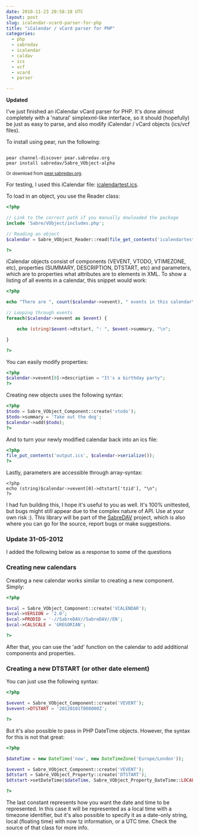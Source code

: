 ```yaml
---
date: 2010-11-23 20:58:18 UTC
layout: post
slug: icalendar-vcard-parser-for-php
title: "iCalendar / vCard parser for PHP"
categories:
  - php
  - sabredav
  - icalendar
  - caldav
  - ics
  - vcf
  - vcard
  - parser

---
```

<p><strong>Updated</strong></p>

<p>I've just finished an iCalendar vCard parser for PHP. It's done almost completely with a 'natural' simplexml-like interface, so it should (hopefully) be just as easy to parse, and also modify iCalendar / vCard objects (ics/vcf files).</p>

<p>To install using pear, run the following:</p>

```

pear channel-discover pear.sabredav.org
pear install sabredav/Sabre_VObject-alpha

```

<p><small>Or download from <a href="http://pear.sabredav.org/">pear.sabredav.org</a>.</small></p>

<p>For testing, I used this iCalendar file: <a href="http://www.rooftopsolutions.nl/blog/user/files/posts/icalendartest.ics">icalendartest.ics</a>.</p>

<p>To load in an object, you use the Reader class:</p>

```php
<?php

// Link to the correct path if you manually dowloaded the package
include 'Sabre/VObject/includes.php';

// Reading an object
$calendar = Sabre_VObject_Reader::read(file_get_contents('icalendartest.ics'));

?>
```

<p>iCalendar objects consist of components (VEVENT, VTODO, VTIMEZONE, etc), properties (SUMMARY, DESCRIPTION, DTSTART, etc) and parameters, which are to properties what attributes are to elements in XML. To show a listing of all events in a calendar, this snippet would work:</p>

```php
<?php

echo "There are ", count($calendar->vevent), " events in this calendar\n";

// Looping through events
foreach($calendar->vevent as $event) {

    echo (string)$event->dtstart, ": ", $event->summary, "\n";

}

?>
```

<p>You can easily modify properties:</p>

```php
<?php
$calendar->vevent[0]->description = "It's a birthday party";
?>
```

<p>Creating new objects uses the following syntax:</p>

```php
<?php
$todo = Sabre_VObject_Component::create('vtodo');
$todo->summary = 'Take out the dog';
$calendar->add($todo);
?>
```

<p>And to turn your newly modified calendar back into an ics file:</p>

```php
<?php
file_put_contents('output.ics', $calendar->serialize());
?>
```

<p>Lastly, parameters are accessible through array-syntax:</p>

```
<?php
echo (string)$calendar->vevent[0]->dtstart['tzid'], "\n";
?>
```

<p>I had fun building this, I hope it's useful to you as well. It's 100% unittested, but bugs might still appear due to the complex nature of API. Use at your own risk :). This library will be part of the <a href="http://code.google.com/p/sabredav/">SabreDAV</a> project, which is also where you can go for the source, report bugs or make suggestions.</p>

<h3>Update 31-05-2012</h3>

<p>I added the following below as a response to some of the questions</p>

<h3>Creating new calendars</h3>

<p>Creating a new calendar works similar to creating a new component. Simply:</p>

```php
<?php

$vcal = Sabre_VObject_Component::create('VCALENDAR');
$vcal->VERSION = '2.0';
$vcal->PRODID = '-//SabreDAV//SabreDAV//EN';
$vcal->CALSCALE = 'GREGORIAN';

?>
```

<p>After that, you can use the 'add' function on the calendar to add additional components and properties.</p>

<h3>Creating a new DTSTART (or other date element)</h3>

<p>You can just use the following syntax:</p>

```php
<?php

$vevent = Sabre_VObject_Component::create('VEVENT');
$vevent->DTSTART = '20120101T000000Z';

?>
```

<p>But it's also possible to pass in PHP DateTime objects. However, the syntax for this is not that great:</p>

```php
<?php

$dateTime = new DateTime('now', new DateTimeZone('Europe/London'));

$vevent = Sabre_VObject_Component::create('VEVENT');
$dtstart = Sabre_VObject_Property::create('DTSTART');
$dtstart->setDateTime($dateTime, Sabre_VObject_Property_DateTime::LOCALTZ);

?>
```

<p>The last constant represents how you want the date and time to be represented. In this case it will be represented as a local time with a timezone identifier, but it's also possible to specify it as a date-only string, local (floating time) with now tz information, or a UTC time. Check the source of that class for more info.</p>

